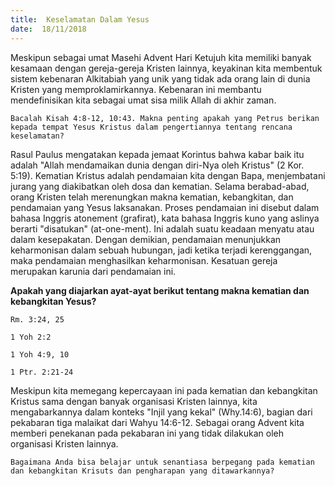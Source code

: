 ```yaml
---
title:  Keselamatan Dalam Yesus
date:  18/11/2018
---
```


Meskipun sebagai umat Masehi Advent Hari Ketujuh kita memiliki banyak kesamaan dengan gereja-gereja Kristen lainnya, keyakinan kita membentuk sistem kebenaran Alkitabiah yang unik yang tidak ada orang lain di dunia Kristen yang memproklamirkannya. Kebenaran ini membantu mendefinisikan kita sebagai umat sisa milik Allah di akhir zaman.

`Bacalah Kisah 4:8-12, 10:43. Makna penting apakah yang Petrus berikan kepada tempat Yesus Kristus dalam pengertiannya tentang rencana keselamatan?`

Rasul Paulus mengatakan kepada jemaat Korintus bahwa kabar baik itu adalah "Allah mendamaikan dunia dengan diri-Nya oleh Kristus" (2 Kor. 5:19). Kematian Kristus adalah pendamaian kita dengan Bapa, menjembatani jurang yang diakibatkan oleh dosa dan kematian. Selama berabad-abad, orang Kristen telah merenungkan makna kematian, kebangkitan, dan pendamaian yang Yesus laksanakan. Proses pendamaian ini disebut dalam bahasa Inggris atonement (grafirat), kata bahasa Inggris kuno yang aslinya berarti "disatukan" (at-one-ment). Ini adalah suatu keadaan menyatu atau dalam kesepakatan. Dengan demikian, pendamaian menunjukkan keharmonisan dalam sebuah hubungan, jadi ketika terjadi kerenggangan, maka pendamaian menghasilkan keharmonisan. Kesatuan gereja merupakan karunia dari pendamaian ini.

**Apakah yang diajarkan ayat-ayat berikut tentang makna kematian dan kebangkitan Yesus?**

`Rm. 3:24, 25`

`1 Yoh 2:2`

`1 Yoh 4:9, 10`

`1 Ptr. 2:21-24`

Meskipun kita memegang kepercayaan ini pada kematian dan kebangkitan Kristus sama dengan banyak organisasi Kristen lainnya, kita mengabarkannya dalam konteks "Injil yang kekal" (Why.14:6), bagian dari pekabaran tiga malaikat dari Wahyu 14:6-12. Sebagai orang Advent kita memberi penekanan pada pekabaran ini yang tidak dilakukan oleh organisasi Kristen lainnya.

`Bagaimana Anda bisa belajar untuk senantiasa berpegang pada kematian dan kebangkitan Krisuts dan pengharapan yang ditawarkannya?`